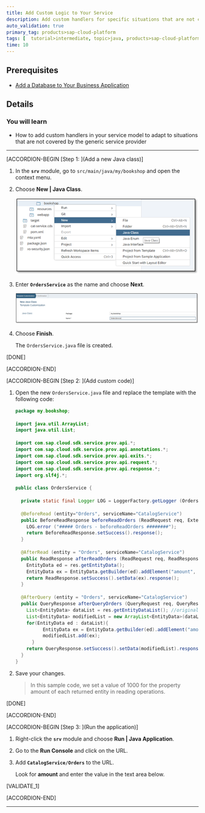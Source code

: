 ```yaml
---
title: Add Custom Logic to Your Service
description: Add custom handlers for specific situations that are not covered by the generic service provider.
auto_validation: true
primary_tag: products>sap-cloud-platform
tags: [  tutorial>intermediate, topic>java, products>sap-cloud-platform, products>sap-web-ide ]
time: 10
---
```


## Prerequisites  
 - [Add a Database to Your Business Application](https://developers.sap.com/tutorials/cp-apm-03-add-database.html)

## Details
### You will learn  
  - How to add custom handlers in your service model to adapt to situations that are not covered by the generic service provider

---

[ACCORDION-BEGIN [Step 1: ](Add a new Java class)]

1. In the **`srv`** module, go to `src/main/java/my/bookshop` and open the context menu.

2. Choose **New | Java Class**.

    ![Add Java Class](add-java-class.png)

3. Enter **`OrdersService`** as the name and choose **Next**.

    ![Enter name for Java class](new-java-class.png)

4. Choose **Finish**.

    The `OrdersService.java` file is created.

[DONE]

[ACCORDION-END]

[ACCORDION-BEGIN [Step 2: ](Add custom code)]

1. Open the new `OrdersService.java` file and replace the template with the following code:

    ```java
    package my.bookshop;

    import java.util.ArrayList;
    import java.util.List;

    import com.sap.cloud.sdk.service.prov.api.*;
    import com.sap.cloud.sdk.service.prov.api.annotations.*;
    import com.sap.cloud.sdk.service.prov.api.exits.*;
    import com.sap.cloud.sdk.service.prov.api.request.*;
    import com.sap.cloud.sdk.service.prov.api.response.*;
    import org.slf4j.*;

    public class OrdersService {

      private static final Logger LOG = LoggerFactory.getLogger (OrdersService.class.getName());

      @BeforeRead (entity="Orders", serviceName="CatalogService")
      public BeforeReadResponse beforeReadOrders (ReadRequest req, ExtensionHelper h){
        LOG.error ("##### Orders - beforeReadOrders ########");
        return BeforeReadResponse.setSuccess().response();
      }

      @AfterRead (entity = "Orders", serviceName="CatalogService")
      public ReadResponse afterReadOrders (ReadRequest req, ReadResponseAccessor res, ExtensionHelper h) {
        EntityData ed = res.getEntityData();
        EntityData ex = EntityData.getBuilder(ed).addElement("amount", 1000).buildEntityData("Orders");
        return ReadResponse.setSuccess().setData(ex).response();
      }

      @AfterQuery (entity = "Orders", serviceName="CatalogService")
      public QueryResponse afterQueryOrders (QueryRequest req, QueryResponseAccessor res, ExtensionHelper h) {
        List<EntityData> dataList = res.getEntityDataList(); //original list
        List<EntityData> modifiedList = new ArrayList<EntityData>(dataList.size()); //modified list
        for(EntityData ed : dataList){
    		  EntityData ex = EntityData.getBuilder(ed).addElement("amount", 1000).buildEntityData("Orders");
    		  modifiedList.add(ex);
    	  }
        return QueryResponse.setSuccess().setData(modifiedList).response();
      }
    }  
    ```

1. Save your changes.

    >In this sample code, we set a value of 1000 for the property amount of each returned entity in reading operations.

[DONE]

[ACCORDION-END]

[ACCORDION-BEGIN [Step 3: ](Run the application)]

1. Right-click the **`srv`** module and choose **Run | Java Application**.

2. Go to the **Run Console** and click on the URL.

3. Add **`CatalogService/Orders`** to the URL.

    Look for **amount** and enter the value in the text area below.

[VALIDATE_1]

[ACCORDION-END]



---
